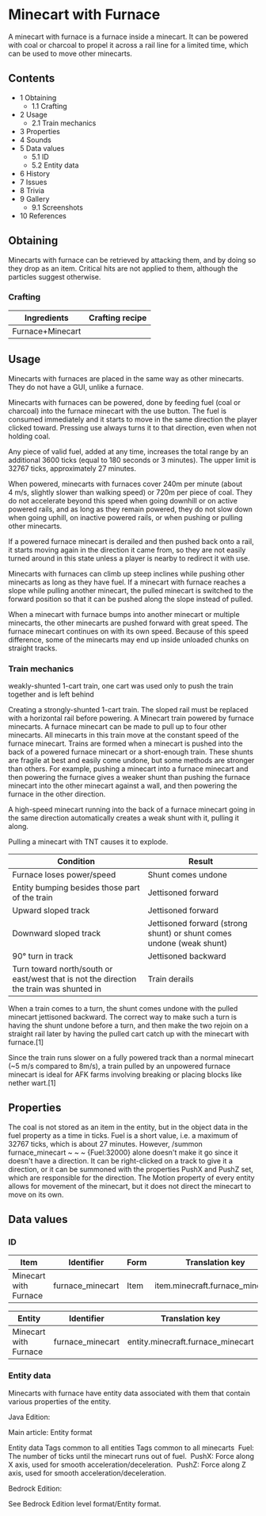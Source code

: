 # Minecart with Furnace
A minecart with furnace is a furnace inside a minecart. It can be powered with coal or charcoal to propel it across a rail line for a limited time, which can be used to move other minecarts.

## Contents
- 1 Obtaining
	- 1.1 Crafting
- 2 Usage
	- 2.1 Train mechanics
- 3 Properties
- 4 Sounds
- 5 Data values
	- 5.1 ID
	- 5.2 Entity data
- 6 History
- 7 Issues
- 8 Trivia
- 9 Gallery
	- 9.1 Screenshots
- 10 References

## Obtaining
Minecarts with furnace can be retrieved by attacking them, and by doing so they drop as an item. Critical hits are not applied to them, although the particles suggest otherwise.

### Crafting
| Ingredients      | Crafting recipe |
|------------------|-----------------|
| Furnace+Minecart |                 |

## Usage
Minecarts with furnaces are placed in the same way as other minecarts. They do not have a GUI, unlike a furnace.

Minecarts with furnaces can be powered, done by feeding fuel (coal or charcoal) into the furnace minecart with the use button. The fuel is consumed immediately and it starts to move in the same direction the player clicked toward. Pressing use always turns it to that direction, even when not holding coal.

Any piece of valid fuel, added at any time, increases the total range by an additional 3600 ticks (equal to 180 seconds or 3 minutes). The upper limit is 32767 ticks, approximately 27 minutes.

When powered, minecarts with furnaces cover 240m per minute (about 4 m/s, slightly slower than walking speed) or 720m per piece of coal. They do not accelerate beyond this speed when going downhill or on active powered rails, and as long as they remain powered, they do not slow down when going uphill, on inactive powered rails, or when pushing or pulling other minecarts.

If a powered furnace minecart is derailed and then pushed back onto a rail, it starts moving again in the direction it came from, so they are not easily turned around in this state unless a player is nearby to redirect it with use.

Minecarts with furnaces can climb up steep inclines while pushing other minecarts as long as they have fuel. If a minecart with furnace reaches a slope while pulling another minecart, the pulled minecart is switched to the forward position so that it can be pushed along the slope instead of pulled.

When a minecart with furnace bumps into another minecart or multiple minecarts, the other minecarts are pushed forward with great speed. The furnace minecart continues on with its own speed. Because of this speed difference, some of the minecarts may end up inside unloaded chunks on straight tracks.

### Train mechanics

























weakly-shunted 1-cart train, one cart was used only to push the train together and is left behind



























Creating a strongly-shunted 1-cart train. The sloped rail must be replaced with a horizontal rail before powering.
A Minecart train powered by furnace minecarts.
A furnace minecart can be made to pull up to four other minecarts. All minecarts in this train move at the constant speed of the furnace minecart. Trains are formed when a minecart is pushed into the back of a powered furnace minecart or a short-enough train. These shunts are fragile at best and easily come undone, but some methods are stronger than others. For example, pushing a minecart into a furnace minecart and then powering the furnace gives a weaker shunt than pushing the furnace minecart into the other minecart against a wall, and then powering the furnace in the other direction.

A high-speed minecart running into the back of a furnace minecart going in the same direction automatically creates a weak shunt with it, pulling it along.

Pulling a minecart with TNT causes it to explode.

| Condition                                                                               | Result                                                               |
|-----------------------------------------------------------------------------------------|----------------------------------------------------------------------|
| Furnace loses power/speed                                                               | Shunt comes undone                                                   |
| Entity bumping besides those part of the train                                          | Jettisoned forward                                                   |
| Upward sloped track                                                                     | Jettisoned forward                                                   |
| Downward sloped track                                                                   | Jettisoned forward (strong shunt) or shunt comes undone (weak shunt) |
| 90° turn in track                                                                       | Jettisoned backward                                                  |
| Turn toward north/south or east/west that is not the direction the train was shunted in | Train derails                                                        |

When a train comes to a turn, the shunt comes undone with the pulled minecart jettisoned backward. The correct way to make such a turn is having the shunt undone before a turn, and then make the two rejoin on a straight rail later by having the pulled cart catch up with the minecart with furnace.[1]

Since the train runs slower on a fully powered track than a normal minecart (~5 m/s compared to 8m/s), a train pulled by an unpowered furnace minecart is ideal for AFK farms involving breaking or placing blocks like nether wart.[1]

## Properties
The coal is not stored as an item in the entity, but in the object data in the fuel property as a time in ticks. Fuel is a short value, i.e. a maximum of 32767 ticks, which is about 27 minutes. However, /summon furnace_minecart ~ ~ ~ {Fuel:32000} alone doesn't make it go since it doesn't have a direction. It can be right-clicked on a track to give it a direction, or it can be summoned with the properties PushX and PushZ set, which are responsible for the direction. The Motion property of every entity allows for movement of the minecart, but it does not direct the minecart to move on its own.

## Data values
### ID
| Item                  | Identifier       | Form | Translation key                 |
|-----------------------|------------------|------|---------------------------------|
| Minecart with Furnace | furnace_minecart | Item | item.minecraft.furnace_minecart |

| Entity                | Identifier       | Translation key                   |
|-----------------------|------------------|-----------------------------------|
| Minecart with Furnace | furnace_minecart | entity.minecraft.furnace_minecart |

### Entity data
Minecarts with furnace have entity data associated with them that contain various properties of the entity.

Java Edition:

Main article: Entity format

 Entity data
Tags common to all entities
Tags common to all minecarts
 Fuel: The number of ticks until the minecart runs out of fuel.
 PushX: Force along X axis, used for smooth acceleration/deceleration.
 PushZ: Force along Z axis, used for smooth acceleration/deceleration.

Bedrock Edition:

See Bedrock Edition level format/Entity format.
